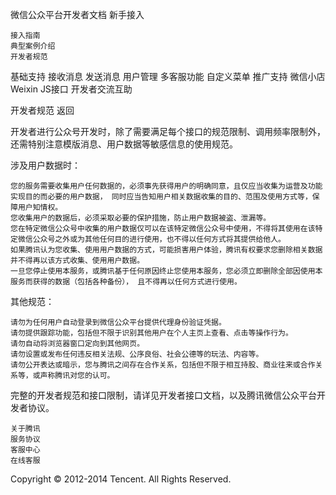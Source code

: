 
微信公众平台开发者文档
新手接入

    接入指南
    典型案例介绍
    开发者规范

基础支持
接收消息
发送消息
用户管理
多客服功能
自定义菜单
推广支持
微信小店
Weixin JS接口
开发者交流互助

开发者规范
返回

开发者进行公众号开发时，除了需要满足每个接口的规范限制、调用频率限制外，还需特别注意模版消息、用户数据等敏感信息的使用规范。

涉及用户数据时：

    您的服务需要收集用户任何数据的，必须事先获得用户的明确同意，且仅应当收集为运营及功能实现目的而必要的用户数据， 同时应当告知用户相关数据收集的目的、范围及使用方式等，保障用户知情权。
    您收集用户的数据后，必须采取必要的保护措施，防止用户数据被盗、泄漏等。
    您在特定微信公众号中收集的用户数据仅可以在该特定微信公众号中使用，不得将其使用在该特定微信公众号之外或为其他任何目的进行使用，也不得以任何方式将其提供给他人。
    如果腾讯认为您收集、使用用户数据的方式，可能损害用户体验，腾讯有权要求您删除相关数据并不得再以该方式收集、使用用户数据。
    一旦您停止使用本服务，或腾讯基于任何原因终止您使用本服务，您必须立即删除全部因使用本服务而获得的数据（包括各种备份）， 且不得再以任何方式进行使用。 

其他规范：

    请勿为任何用户自动登录到微信公众平台提供代理身份验证凭据。
    请勿提供跟踪功能，包括但不限于识别其他用户在个人主页上查看、点击等操作行为。
    请勿自动将浏览器窗口定向到其他网页。
    请勿设置或发布任何违反相关法规、公序良俗、社会公德等的玩法、内容等。
    请勿公开表达或暗示，您与腾讯之间存在合作关系，包括但不限于相互持股、商业往来或合作关系等，或声称腾讯对您的认可。 

完整的开发者规范和接口限制，请详见开发者接口文档，以及腾讯微信公众平台开发者协议。

    关于腾讯
    服务协议
    客服中心
    在线客服

Copyright © 2012-2014 Tencent. All Rights Reserved.

